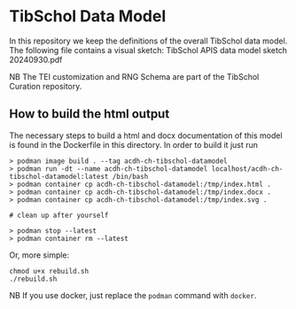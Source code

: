 # TibSchol Data Model

In this repository we keep the definitions of the overall TibSchol data model.
The following file contains a visual sketch: TibSchol APIS data model sketch 20240930.pdf

NB The TEI customization and RNG Schema are part of the TibSchol Curation repository.

## How to build the html output

The necessary steps to build a html and docx documentation of this model is found in the Dockerfile in this directory. In order to build it just run

```
> podman image build . --tag acdh-ch-tibschol-datamodel
> podman run -dt --name acdh-ch-tibschol-datamodel localhost/acdh-ch-tibschol-datamodel:latest /bin/bash
> podman container cp acdh-ch-tibschol-datamodel:/tmp/index.html .
> podman container cp acdh-ch-tibschol-datamodel:/tmp/index.docx .
> podman container cp acdh-ch-tibschol-datamodel:/tmp/index.svg .

# clean up after yourself

> podman stop --latest 
> podman container rm --latest 
```

Or, more simple:

```
chmod u+x rebuild.sh
./rebuild.sh
```

NB If you use docker, just replace the `podman` command with `docker`.


